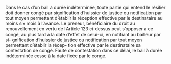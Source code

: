 Dans le cas d’un bail à durée indéterminée, toute partie qui entend le résilier doit
donner congé par signification d’huissier de justice ou notification par tout moyen permettant
d’établir la réception effective par le destinataire au moins six mois à l’avance.
Le preneur, bénéficiaire du droit au renouvellement en vertu de l’Article 123 ci-dessus peut
s’opposer à ce congé, au plus tard à la date d’effet de celui-ci, en notifiant au bailleur par si-
gnification d’huissier de justice ou notification par tout moyen permettant d’établir la récep-
tion effective par le destinataire sa contestation de congé.
Faute de contestation dans ce délai, le bail à durée indéterminée cesse à la date fixée par le
congé.